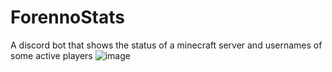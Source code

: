 # ForennoStats
A discord bot that shows the status of a minecraft server and usernames of some active players
![image](https://github.com/user-attachments/assets/81872bd9-7c48-4ab8-a769-d0e49959deef)
